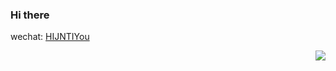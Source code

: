 ### Hi there

wechat: [HIJNTIYou](https://user-images.githubusercontent.com/7098719/143408499-6e838945-9fc3-4b4d-bf8f-f262f4937c33.jpg)

<img align="right" src="https://github-readme-stats.vercel.app/api?username=3lang3&show_icons=true&text_color=3f45ff&bg_color=ffffff&hide_title=true">

